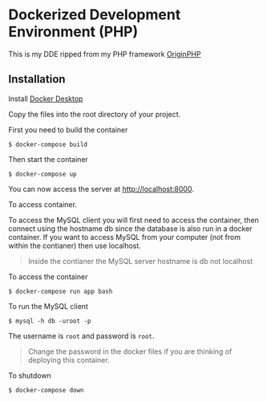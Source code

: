 # Dockerized Development Environment (PHP)

This is my DDE ripped from my PHP framework [OriginPHP](https://www.originphp.com)


## Installation

Install [Docker Desktop](https://www.docker.com/products/docker-desktop)

Copy the files into the root directory of your project.

First you need to build the container

```linux
$ docker-compose build
```

Then start the container

```linux
$ docker-compose up
```

You can now access the server at [http://localhost:8000](http://localhost:8000).

To access container.

To access the MySQL client you will first need to access the container, then connect using the hostname db since the database is also run in a docker container. If you want to access MySQL from your computer (not from within the contianer) then use localhost. 

> Inside the contianer the MySQL server hostname is db not localhost

To access the container

```linux
$ docker-compose run app bash
```

To run the MySQL client

```linux
$ mysql -h db -uroot -p
```

The username is `root` and password is `root`.

> Change the password in the docker files if you are thinking of deploying this container.

To shutdown 

```linux
$ docker-compose down
```